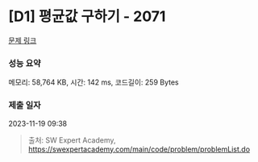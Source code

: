 # [D1] 평균값 구하기 - 2071 

[문제 링크](https://swexpertacademy.com/main/code/problem/problemDetail.do?contestProbId=AV5QRnJqA5cDFAUq) 

### 성능 요약

메모리: 58,764 KB, 시간: 142 ms, 코드길이: 259 Bytes

### 제출 일자

2023-11-19 09:38



> 출처: SW Expert Academy, https://swexpertacademy.com/main/code/problem/problemList.do